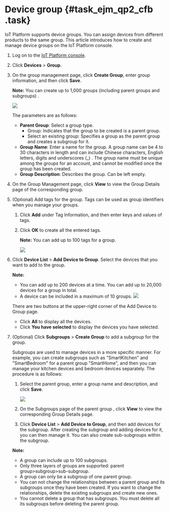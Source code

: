 # Device group {#task_ejm_qp2_cfb .task}

IoT Platform supports device groups. You can assign devices from different products to the same group. This article introduces how to create and manage device groups on the IoT Platform console.

1.  Log on to the [IoT Platform console](https://iot.console.aliyun.com/). 
2.  Click **Devices** \> **Group**. 
3.  On the group management page, click **Create Group**, enter group information, and then click **Save**. 

    **Note:** You can create up to 1,000 groups \(including parent groups and subgroups\) .

    ![](http://static-aliyun-doc.oss-cn-hangzhou.aliyuncs.com/assets/img/21141/154046057411979_en-US.png)

    The parameters are as follows:

    -   **Parent Group**: Select a group type.
        -   Group: Indicates that the group to be created is a parent group.
        -   Select an existing group: Specifies a group as the parent group and creates a subgroup for it.
    -   **Group Name**: Enter a name for the group. A group name can be 4 to 30 characters in length and can include Chinese characters, English letters, digits and underscores \(\_\) . The group name must be unique among the groups for an account, and cannot be modified once the group has been created.
    -   **Group Description**: Describes the group. Can be left empty.
4.  On the Group Management page, click **View** to view the Group Details page of the corresponding group. 
5.  \(Optional\) Add tags for the group. Tags can be used as group identifiers when you manage your groups. 
    1.  Click **Add** under Tag Information, and then enter keys and values of tags. 
    2.  Click **OK** to create all the entered tags. 

        **Note:** You can add up to 100 tags for a group.

        ![](http://static-aliyun-doc.oss-cn-hangzhou.aliyuncs.com/assets/img/21141/154046057411991_en-US.png)

6.  Click **Device List** \> **Add Device to Group**. Select the devices that you want to add to the group. 

    **Note:** 

    -   You can add up to 200 devices at a time. You can add up to 20,000 devices for a group in total.
    -   A device can be included in a maximum of 10 groups.
    ![](http://static-aliyun-doc.oss-cn-hangzhou.aliyuncs.com/assets/img/21141/154046057412058_en-US.png)

    There are two buttons at the upper-right corner of the Add Device to Group page.

    -   Click **All** to display all the devices.
    -   Click **You have selected** to display the devices you have selected.
7.  \(Optional\) Click **Subgroups** \> **Create Group** to add a subgroup for the group. 

    Subgroups are used to manage devices in a more specific manner. For example, you can create subgroups such as "SmartKitchen" and "SmartBedroom" for a parent group "SmartHome", and then you can manage your kitchen devices and bedroom devices separately. The procedure is as follows:

    1.  Select the parent group, enter a group name and description, and click **Save**. 

        ![](http://static-aliyun-doc.oss-cn-hangzhou.aliyuncs.com/assets/img/21141/154046057412059_en-US.png)

    2.  On the Subgroups page of the parent group , click **View** to view the corresponding Group Details page. 
    3.  Click **Device List** \> **Add Device to Group**, and then add devices for the subgroup. 
    After creating the subgroup and adding devices for it, you can then manage it. You can also create sub-subgroups within the subgroup.

    **Note:** 

    -   A group can include up to 100 subgroups.
    -   Only three layers of groups are supported: parent group\>subgroup\>sub-subgroup.
    -   A group can only be a subgroup of one parent group.
    -   You can not change the relationships between a parent group and its subgroups once they have been created. If you want to change the relationships, delete the existing subgroups and create new ones.
    -   You cannot delete a group that has subgroups. You must delete all its subgroups before deleting the parent group.

